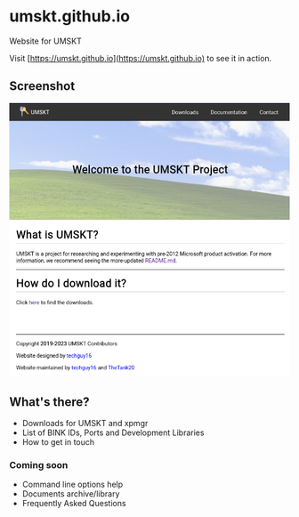 # umskt.github.io
Website for UMSKT

Visit [https://umskt.github.io](https://umskt.github.io) to see it in action.

## Screenshot
![Screenshot](./screenshots/website.png)

## What's there?

* Downloads for UMSKT and xpmgr
* List of BINK IDs, Ports and Development Libraries
* How to get in touch

### Coming soon

* Command line options help
* Documents archive/library
* Frequently Asked Questions